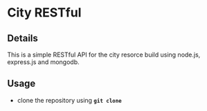 # City RESTful

## Details 

This is a simple RESTful API for the city resorce build using node.js, express.js and mongodb.

## Usage

- clone the repository using __`git clone`__